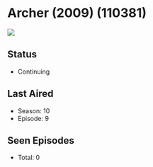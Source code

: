 # Archer (2009) (110381)

<img src="https://dg31sz3gwrwan.cloudfront.net/poster/110381/330731-0-optimized.jpg" />

## Status
* Continuing
## Last Aired
* Season: 10
* Episode: 9
## Seen Episodes
* Total: 0
